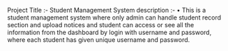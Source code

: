 Project Title :- Student Management System
description :- •	This is a student management system where only admin can handle student record section and upload notices and student can access or see all the information from the dashboard by login with username and password, where each student has given unique username and password.
